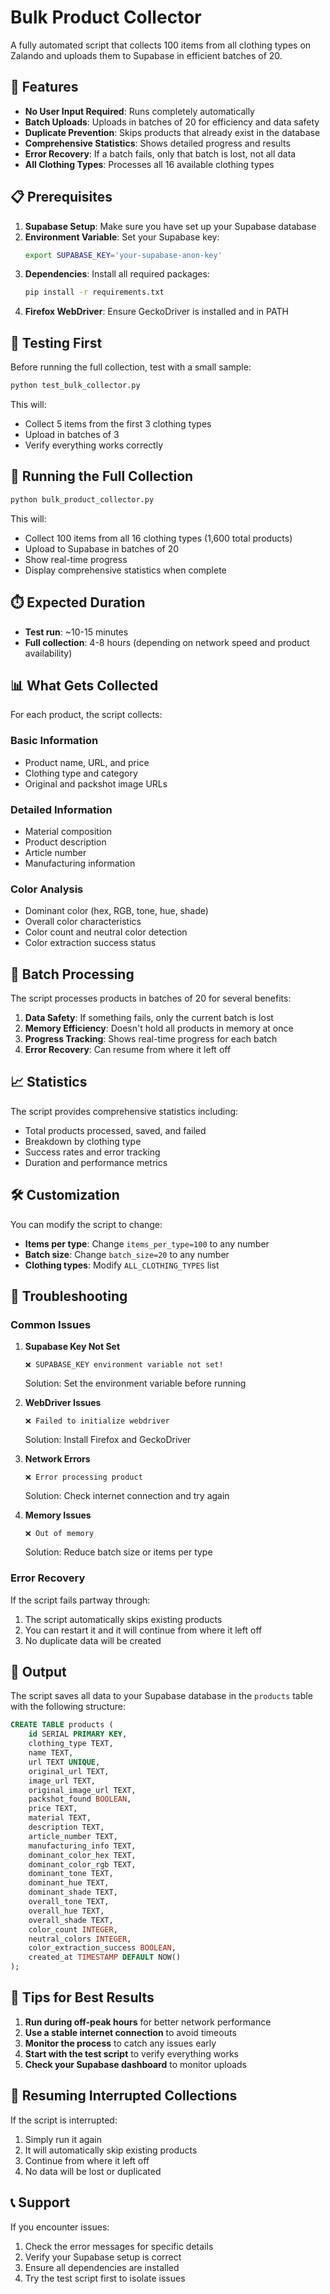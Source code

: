 # Bulk Product Collector

A fully automated script that collects 100 items from all clothing types on Zalando and uploads them to Supabase in efficient batches of 20.

## 🚀 Features

- **No User Input Required**: Runs completely automatically
- **Batch Uploads**: Uploads in batches of 20 for efficiency and data safety
- **Duplicate Prevention**: Skips products that already exist in the database
- **Comprehensive Statistics**: Shows detailed progress and results
- **Error Recovery**: If a batch fails, only that batch is lost, not all data
- **All Clothing Types**: Processes all 16 available clothing types

## 📋 Prerequisites

1. **Supabase Setup**: Make sure you have set up your Supabase database
2. **Environment Variable**: Set your Supabase key:
   ```bash
   export SUPABASE_KEY='your-supabase-anon-key'
   ```
3. **Dependencies**: Install all required packages:
   ```bash
   pip install -r requirements.txt
   ```
4. **Firefox WebDriver**: Ensure GeckoDriver is installed and in PATH

## 🧪 Testing First

Before running the full collection, test with a small sample:

```bash
python test_bulk_collector.py
```

This will:
- Collect 5 items from the first 3 clothing types
- Upload in batches of 3
- Verify everything works correctly

## 🚀 Running the Full Collection

```bash
python bulk_product_collector.py
```

This will:
- Collect 100 items from all 16 clothing types (1,600 total products)
- Upload to Supabase in batches of 20
- Show real-time progress
- Display comprehensive statistics when complete

## ⏱️ Expected Duration

- **Test run**: ~10-15 minutes
- **Full collection**: 4-8 hours (depending on network speed and product availability)

## 📊 What Gets Collected

For each product, the script collects:

### Basic Information
- Product name, URL, and price
- Clothing type and category
- Original and packshot image URLs

### Detailed Information
- Material composition
- Product description
- Article number
- Manufacturing information

### Color Analysis
- Dominant color (hex, RGB, tone, hue, shade)
- Overall color characteristics
- Color count and neutral color detection
- Color extraction success status

## 🔄 Batch Processing

The script processes products in batches of 20 for several benefits:

1. **Data Safety**: If something fails, only the current batch is lost
2. **Memory Efficiency**: Doesn't hold all products in memory at once
3. **Progress Tracking**: Shows real-time progress for each batch
4. **Error Recovery**: Can resume from where it left off

## 📈 Statistics

The script provides comprehensive statistics including:

- Total products processed, saved, and failed
- Breakdown by clothing type
- Success rates and error tracking
- Duration and performance metrics

## 🛠️ Customization

You can modify the script to change:

- **Items per type**: Change `items_per_type=100` to any number
- **Batch size**: Change `batch_size=20` to any number
- **Clothing types**: Modify `ALL_CLOTHING_TYPES` list

## 🐛 Troubleshooting

### Common Issues

1. **Supabase Key Not Set**
   ```
   ❌ SUPABASE_KEY environment variable not set!
   ```
   Solution: Set the environment variable before running

2. **WebDriver Issues**
   ```
   ❌ Failed to initialize webdriver
   ```
   Solution: Install Firefox and GeckoDriver

3. **Network Errors**
   ```
   ❌ Error processing product
   ```
   Solution: Check internet connection and try again

4. **Memory Issues**
   ```
   ❌ Out of memory
   ```
   Solution: Reduce batch size or items per type

### Error Recovery

If the script fails partway through:
1. The script automatically skips existing products
2. You can restart it and it will continue from where it left off
3. No duplicate data will be created

## 📁 Output

The script saves all data to your Supabase database in the `products` table with the following structure:

```sql
CREATE TABLE products (
    id SERIAL PRIMARY KEY,
    clothing_type TEXT,
    name TEXT,
    url TEXT UNIQUE,
    original_url TEXT,
    image_url TEXT,
    original_image_url TEXT,
    packshot_found BOOLEAN,
    price TEXT,
    material TEXT,
    description TEXT,
    article_number TEXT,
    manufacturing_info TEXT,
    dominant_color_hex TEXT,
    dominant_color_rgb TEXT,
    dominant_tone TEXT,
    dominant_hue TEXT,
    dominant_shade TEXT,
    overall_tone TEXT,
    overall_hue TEXT,
    overall_shade TEXT,
    color_count INTEGER,
    neutral_colors INTEGER,
    color_extraction_success BOOLEAN,
    created_at TIMESTAMP DEFAULT NOW()
);
```

## 🎯 Tips for Best Results

1. **Run during off-peak hours** for better network performance
2. **Use a stable internet connection** to avoid timeouts
3. **Monitor the process** to catch any issues early
4. **Start with the test script** to verify everything works
5. **Check your Supabase dashboard** to monitor uploads

## 🔄 Resuming Interrupted Collections

If the script is interrupted:
1. Simply run it again
2. It will automatically skip existing products
3. Continue from where it left off
4. No data will be lost or duplicated

## 📞 Support

If you encounter issues:
1. Check the error messages for specific details
2. Verify your Supabase setup is correct
3. Ensure all dependencies are installed
4. Try the test script first to isolate issues 